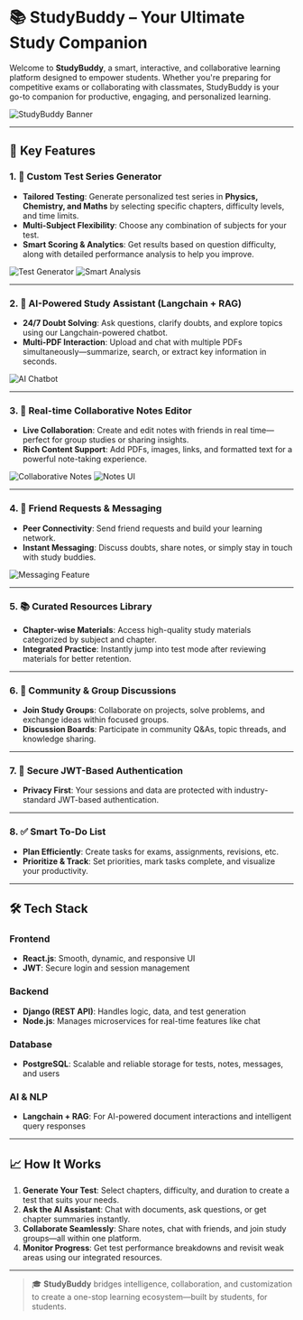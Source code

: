 # 📚 StudyBuddy – Your Ultimate Study Companion

Welcome to **StudyBuddy**, a smart, interactive, and collaborative learning platform designed to empower students. Whether you're preparing for competitive exams or collaborating with classmates, StudyBuddy is your go-to companion for productive, engaging, and personalized learning.

![StudyBuddy Banner](https://github.com/user-attachments/assets/4b22e32e-5c44-491c-96cf-8a0244f30305)

---

## 🚀 Key Features

### 1. 🎯 Custom Test Series Generator

* **Tailored Testing**: Generate personalized test series in **Physics, Chemistry, and Maths** by selecting specific chapters, difficulty levels, and time limits.
* **Multi-Subject Flexibility**: Choose any combination of subjects for your test.
* **Smart Scoring & Analytics**: Get results based on question difficulty, along with detailed performance analysis to help you improve.

![Test Generator](https://github.com/user-attachments/assets/23889802-fda8-4cb2-8fa9-669b410a7a79)
![Smart Analysis](https://github.com/user-attachments/assets/4d3fdf79-fb85-423d-934c-4a1f98a33d34)

---

### 2. 🤖 AI-Powered Study Assistant (Langchain + RAG)

* **24/7 Doubt Solving**: Ask questions, clarify doubts, and explore topics using our Langchain-powered chatbot.
* **Multi-PDF Interaction**: Upload and chat with multiple PDFs simultaneously—summarize, search, or extract key information in seconds.

![AI Chatbot](https://github.com/user-attachments/assets/da67e9d9-02e8-4ea8-bfed-fa6b40bcf0ae)

---

### 3. 📝 Real-time Collaborative Notes Editor

* **Live Collaboration**: Create and edit notes with friends in real time—perfect for group studies or sharing insights.
* **Rich Content Support**: Add PDFs, images, links, and formatted text for a powerful note-taking experience.

![Collaborative Notes](https://github.com/user-attachments/assets/0b761b57-06cf-4337-ae0f-627769cb722a)
![Notes UI](https://github.com/user-attachments/assets/903e8e66-672c-405b-b3be-e5e86d8b9dbc)

---

### 4. 🤝 Friend Requests & Messaging

* **Peer Connectivity**: Send friend requests and build your learning network.
* **Instant Messaging**: Discuss doubts, share notes, or simply stay in touch with study buddies.

![Messaging Feature](https://github.com/user-attachments/assets/44a7785c-0d53-48f1-affb-d61b4a40c4eb)

---

### 5. 📚 Curated Resources Library

* **Chapter-wise Materials**: Access high-quality study materials categorized by subject and chapter.
* **Integrated Practice**: Instantly jump into test mode after reviewing materials for better retention.

---

### 6. 💬 Community & Group Discussions

* **Join Study Groups**: Collaborate on projects, solve problems, and exchange ideas within focused groups.
* **Discussion Boards**: Participate in community Q\&As, topic threads, and knowledge sharing.

---

### 7. 🔐 Secure JWT-Based Authentication

* **Privacy First**: Your sessions and data are protected with industry-standard JWT-based authentication.

---

### 8. ✅ Smart To-Do List

* **Plan Efficiently**: Create tasks for exams, assignments, revisions, etc.
* **Prioritize & Track**: Set priorities, mark tasks complete, and visualize your productivity.

---

## 🛠️ Tech Stack

### **Frontend**

* **React.js**: Smooth, dynamic, and responsive UI
* **JWT**: Secure login and session management

### **Backend**

* **Django (REST API)**: Handles logic, data, and test generation
* **Node.js**: Manages microservices for real-time features like chat

### **Database**

* **PostgreSQL**: Scalable and reliable storage for tests, notes, messages, and users

### **AI & NLP**

* **Langchain + RAG**: For AI-powered document interactions and intelligent query responses

---

## 📈 How It Works

1. **Generate Your Test**: Select chapters, difficulty, and duration to create a test that suits your needs.
2. **Ask the AI Assistant**: Chat with documents, ask questions, or get chapter summaries instantly.
3. **Collaborate Seamlessly**: Share notes, chat with friends, and join study groups—all within one platform.
4. **Monitor Progress**: Get test performance breakdowns and revisit weak areas using our integrated resources.

---

> 🎓 **StudyBuddy** bridges intelligence, collaboration, and customization to create a one-stop learning ecosystem—built by students, for students.


